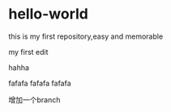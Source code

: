 # hello-world
this is my first repository,easy and memorable

my first edit


hahha

fafafa
fafafa
fafafa

增加一个branch